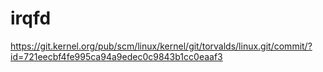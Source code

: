 # irqfd

https://git.kernel.org/pub/scm/linux/kernel/git/torvalds/linux.git/commit/?id=721eecbf4fe995ca94a9edec0c9843b1cc0eaaf3